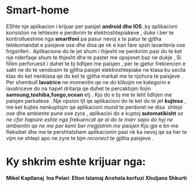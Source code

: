 
# Smart-home 
EShte nje aplikacion i krijuar per paisjet **android dhe IOS** ,ky aplikacioni konsiston ne lehtesim e perdorim te elektroshtepiakeve , duke i ber te kontrollueshme nga **smartfoni** pa pasur nevoj x te patur te gjitha telekomandat e paisjeve ose dhe disa qe nk e kan fare spsh lavanteria ose frigoriferi .
Aplikacione do te jet shum i thjesht ne perdorim pasi do te ket nje nderfaqe shum te thjesht dhe te paster me opsjonet baz ne dukje , Si fillim perforuesit i duhet te bj lidhjen me paisjen , per te gjetur frekiencen e sakt ne do te vendosim te gjitha paisjet elektroshtepiake ne klasa ku secila klas do ket nenklasa qe do ket te gjitha markat me te njohura te paisjeve .
Per shembull **lavatrice**  ne momentin qe ne do klikojm ne kategorin e lavatriceve do na hapet dritarja qe duhet te percaktojm llojin **samsung,toshiba,fuego,ocean** etj . Kjo do e bj me te leht lidhjen me paisjen perkatese .
Nje opsion tjt qe aplikacioni do te ket do te  jet **kujtesa** , me ket kujtes nenkuptojm qe aplikacioni mund te perdoret ne disa  shtepi ose dhe ambiente pune ose zyra , aplikacioi do e kuptoj **automatikisht** *se ne cfar hapsire eshte nga frekuencat qe ai do te marr sapo do hyj ne ambientin qe ne me par kemi ber rregjistrim me paisjen* 
Kjo gje e bn me fleksibel dhe me te pershtatshem aplikacionin pasi nk ka nevoj qe sa her te vijm ne shtepi apo ne zyre te bjm *reconect* te gjitha paisjeve .


# Ky shkrim eshte krijuar nga:
**Mikel Kapllanaj
  Ina Pelari
  Elton Islamaj
  Anxhela korfuzi
  Xhuljana Shkurti**
